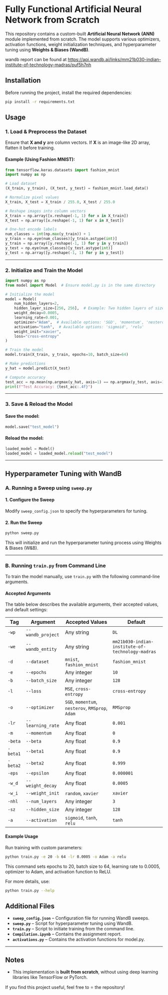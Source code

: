 # Fully Functional Artificial Neural Network from Scratch

This repository contains a custom-built **Artificial Neural Network (ANN)** module implemented from scratch. The model supports various optimizers, activation functions, weight initialization techniques, and hyperparameter tuning using **Weights & Biases (WandB)**.


wandb report can be found at https://api.wandb.ai/links/mm21b030-indian-institute-of-technology-madras/puf5h7nh

## Installation

Before running the project, install the required dependencies:

```bash
pip install -r requirements.txt
```

## Usage

### 1. Load & Preprocess the Dataset

Ensure that **X and y** are column vectors. If **X** is an image-like 2D array, flatten it before training.

#### Example (Using Fashion MNIST):

```python
from tensorflow.keras.datasets import fashion_mnist
import numpy as np

# Load dataset
(X_train, y_train), (X_test, y_test) = fashion_mnist.load_data()

# Normalize pixel values
X_train, X_test = X_train / 255.0, X_test / 255.0

# Reshape images into column vectors
X_train = np.array([x.reshape(-1, 1) for x in X_train])
X_test = np.array([x.reshape(-1, 1) for x in X_test])

# One-hot encode labels
num_classes = int(np.max(y_train)) + 1  
y_train = np.eye(num_classes)[y_train.astype(int)]
y_train = np.array([y.reshape(-1, 1) for y in y_train])
y_test = np.eye(num_classes)[y_test.astype(int)]
y_test = np.array([y.reshape(-1, 1) for y in y_test])
```

---

### 2. Initialize and Train the Model

```python
import numpy as np
from model import Model  # Ensure model.py is in the same directory

# Initialize the model
model = Model(
    num_hidden_layers=2,
    hidden_layer_size=[256, 256],  # Example: Two hidden layers of size 256 each
    weight_decay=0.0005,
    learning_rate=0.001,
    optimizer="Adam",  # Available options: 'SGD', 'momentum', 'nesterov', 'RMSprop'
    activation="tanh",  # Available options: 'sigmoid', 'relu'
    weight_init="xavier",
    loss="cross-entropy"
)

# Train the model
model.train(X_train, y_train, epochs=10, batch_size=64)

# Make predictions
y_hat = model.predict(X_test)

# Compute accuracy
test_acc = np.mean(np.argmax(y_hat, axis=1) == np.argmax(y_test, axis=1))
print(f"Test Accuracy: {test_acc:.4f}")
```

---

### 3. Save & Reload the Model

#### Save the model:

```python
model.save("test_model")
```

#### Reload the model:

```python
loaded_model = Model()
loaded_model = loaded_model.reload("test_model")
```

---

## Hyperparameter Tuning with WandB



### A. Running a Sweep using `sweep.py`

#### 1. Configure the Sweep
Modify `sweep_config.json` to specify the hyperparameters for tuning.

#### 2. Run the Sweep
```bash
python sweep.py
```
This will initialize and run the hyperparameter tuning process using Weights & Biases (W&B).

---

### B. Running `train.py` from Command Line

To train the model manually, use `train.py` with the following command-line arguments.

#### Accepted Arguments
The table below describes the available arguments, their accepted values, and default settings:

| Tag | Argument | Accepted Values | Default |
|------|----------|----------------|---------|
| `-wp` | `--wandb_project` | Any string | `DL` |
| `-we` | `--wandb_entity` | Any string | `mm21b030-indian-institute-of-technology-madras` |
| `-d` | `--dataset` | `mnist`, `fashion_mnist` | `fashion_mnist` |
| `-e` | `--epochs` | Any integer | `10` |
| `-b` | `--batch_size` | Any integer | `128` |
| `-l` | `--loss` | `MSE`, `cross-entropy` | `cross-entropy` |
| `-o` | `--optimizer` | `SGD`, `momentum`, `nesterov`, `RMSprop`, `Adam` | `RMSprop` |
| `-lr` | `--learning_rate` | Any float | `0.001` |
| `-m` | `--momentum` | Any float | `0` |
| `-beta` | `--beta` | Any float | `0.9` |
| `-beta1` | `--beta1` | Any float | `0.9` |
| `-beta2` | `--beta2` | Any float | `0.999` |
| `-eps` | `--epsilon` | Any float | `0.000001` |
| `-w_d` | `--weight_decay` | Any float | `0.0005` |
| `-w_i` | `--weight_init` | `random`, `xavier` | `xavier` |
| `-nhl` | `--num_layers` | Any integer | `3` |
| `-sz` | `--hidden_size` | Any integer | `128` |
| `-a` | `--activation` | `sigmoid`, `tanh`, `relu` | `tanh` |

#### Example Usage
Run training with custom parameters:
```bash
python train.py -e 20 -b 64 -lr 0.0005 -o Adam -a relu
```
This command sets epochs to 20, batch size to 64, learning rate to 0.0005, optimizer to Adam, and activation function to ReLU.

For more details, use:
```bash
python train.py --help
```


## Additional Files

- **`sweep_config.json`** – Configuration file for running WandB sweeps.
- **`sweep.py`** – Script for hyperparameter tuning using WandB.
- **`train.py`** – Script to initiate training from the command line.
- **`Compilation.ipynb`** – Contains the assignment report.
- **`activations.py`** – Contains the activation functions for model.py.


---

## Notes

- This implementation is **built from scratch**, without using deep learning libraries like TensorFlow or PyTorch.


If you find this project useful, feel free to ⭐ the repository!

